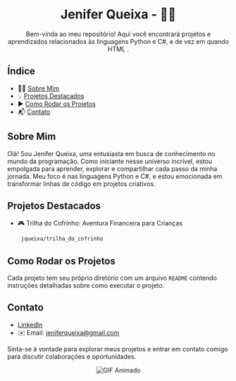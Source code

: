 <h1 align="center"> Jenifer Queixa - 🐍🔷</h1>

<p align="center">Bem-vinda ao meu repositório! Aqui você encontrará projetos e aprendizados relacionados às linguagens Python e C#, e de vez em quando HTML .</p>

## Índice
- 🙋‍♀️ [Sobre Mim](#sobre-mim)
- 💡 [Projetos Destacados](#projetos-destacados)
- ▶️ [Como Rodar os Projetos](#como-rodar-os-projetos)
- 📬 [Contato](#contato)

## Sobre Mim

Olá! Sou Jenifer Queixa, uma entusiasta em busca de conhecimento no mundo da programação. Como iniciante nesse universo incrível, estou empolgada para aprender, explorar e compartilhar cada passo da minha jornada. Meu foco é nas linguagens Python e C#, e estou emocionada em transformar linhas de código em projetos criativos.

## Projetos Destacados

- 🎮 Trilha do Cofrinho: Aventura Financeira para Crianças
  ```bash
   jqueixa/trilha_do_cofrinho


## Como Rodar os Projetos

Cada projeto tem seu próprio diretório com um arquivo `README` contendo instruções detalhadas sobre como executar o projeto.

## Contato

- [LinkedIn](https://www.linkedin.com/in/jenifer-queixa-8639a718b)
- ✉️ Email: jeniferqueixa@gmail.com

Sinta-se à vontade para explorar meus projetos e entrar em contato comigo para discutir colaborações e oportunidades.




<p align="center">
<img src="https://media.giphy.com/media/13HgwGsXF0aiGY/giphy.gif" alt="GIF Animado">
</p>


